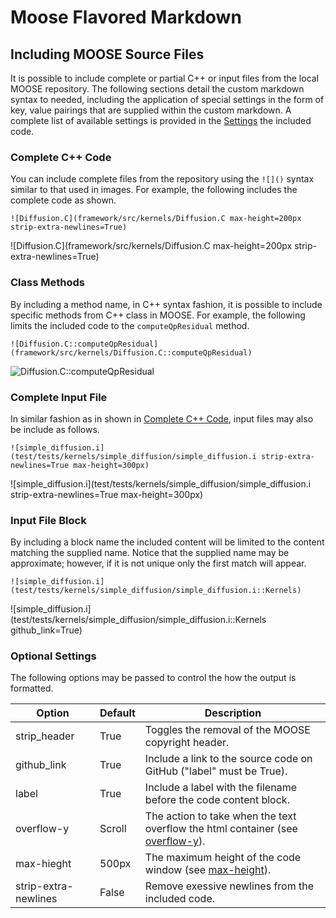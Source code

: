 # Moose Flavored Markdown


## Including MOOSE Source Files
It is possible to include complete or partial C++ or input files from the local MOOSE repository. The following sections detail the custom
markdown syntax to needed, including the application of special settings in the form of key, value pairings that are supplied within
the custom markdown. A complete list of available settings is provided in the [Settings](MooseFlavoredMarkdown.md#optional-settings) the included code.

### Complete C++ Code
You can include complete files from the repository using the `![]()` syntax similar to that used in images. For example, the following
includes the complete code as shown.

```text
![Diffusion.C](framework/src/kernels/Diffusion.C max-height=200px strip-extra-newlines=True)
```

![Diffusion.C](framework/src/kernels/Diffusion.C max-height=200px strip-extra-newlines=True)

### Class Methods
By including a method name, in C++ syntax fashion, it is possible to include specific methods from C++ class in MOOSE. For example,
the following limits the included code to the `computeQpResidual` method.

```text
![Diffusion.C::computeQpResidual](framework/src/kernels/Diffusion.C::computeQpResidual)
```

![Diffusion.C::computeQpResidual](framework/src/kernels/Diffusion.C::computeQpResidual)

### Complete Input File
In similar fashion as in shown in [Complete C++ Code](MooseFlavoredMarkdown.md#complete-c++-code), input files may also be include
as follows.

```text
![simple_diffusion.i](test/tests/kernels/simple_diffusion/simple_diffusion.i strip-extra-newlines=True max-height=300px)
```

![simple_diffusion.i](test/tests/kernels/simple_diffusion/simple_diffusion.i strip-extra-newlines=True max-height=300px)

### Input File Block
By including a block name the included content will be limited to the content matching the supplied name. Notice that the supplied name may be approximate; however, if it is not unique only the first match will appear.

```
![simple_diffusion.i](test/tests/kernels/simple_diffusion/simple_diffusion.i::Kernels)
```

![simple_diffusion.i](test/tests/kernels/simple_diffusion/simple_diffusion.i::Kernels github_link=True)


### Optional Settings
The following options may be passed to control the how the output is formatted.

Option               | Default | Description
-------------------- | ------- | -----------
strip_header         | True    | Toggles the removal of the MOOSE copyright header.
github_link          | True    | Include a link to the source code on GitHub ("label" must be True).
label                | True    | Include a label with the filename before the code content block.
overflow-y           | Scroll  | The action to take when the text overflow the html container (see [overflow-y](http://www.w3schools.com/cssref/css3_pr_overflow-y.asp)).
max-hieght           | 500px   | The maximum height of the code window (see [max-height](http://www.w3schools.com/cssref/pr_dim_max-height.asp)).
strip-extra-newlines | False   | Remove exessive newlines from the included code.

